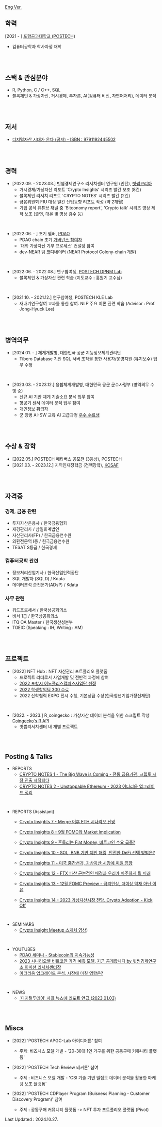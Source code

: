 [Eng Ver.](./readme.md)

## 학력

[2021 - ] [포항공과대학교 (POSTECH)](https://www.postech.ac.kr/)
- 컴퓨터공학과 학사과정 재학
<br/>
<br/>

## 스택 & 관심분야

 - R, Python, C / C++, SQL
 - 블록체인 & 가상자산, 거시경제, 투자론, AI(컴퓨터 비전, 자연어처리), 데이터 분석
<br/>
<br/>

## 저서

 - [디지털자산 시대가 온다 (공저) - ISBN : 9791192445502](https://product.kyobobook.co.kr/detail/S000209213039)
<br/>
<br/>

## 경력

 - [2022.09. - 2023.03.] 빗썸경제연구소 리서치센터 연구원 (인턴), [빗썸코리아](https://www.bithumbcorp.com)
   - 거시경제/가상자산 리포트 'Crypto Insights' 시리즈 발간 보조 (8건)
   - 블록체인 리서치 리포트 'CRYPTO NOTES' 시리즈 발간 (2건)
   - 금융위원회 FIU 대상 일간 산업동향 리포트 작성 (약 2개월)
   - 기업 공식 유튜브 채널 중 'Bitconomy report', 'Crypto talk' 시리즈 영상 제작 보조 (출연, 대본 및 영상 검수 등)
   
<br/>

 - [2022.06. - ] 초기 멤버, [PDAO](https://dao.postech.ac.kr)
   - PDAO chain 초기 [거버넌스 참여자](https://github.com/postech-dao/pdao/blob/finalized/reserved/members/%EC%98%A4%EC%8A%B9%EC%A4%80.json)
   - '대학 가상자산 기부 프로세스' 컨설팅 참여
   - dev-NEAR 팀 코디네이터 (NEAR Protocol Colony-chain 개발)
   
<br/>

 - [2022.06. - 2022.08.] 연구참여생, [POSTECH DPNM Lab](https://dpnm.postech.ac.kr)
   - 블록체인 & 가상자산 관련 학습 (지도교수 : 홍원기 교수님)
  
<br/>

 - [2021.10. - 2021.12.] 연구참여생, POSTECH KLE Lab
   - 새내기연구참여 교과를 통한 참여. NLP 주요 이론 관련 학습 (Advisor : Prof. Jong-Hyuck Lee)
<br/>
<br/>

## 병역의무
 - [2024.01. - ] 체계개발병, 대한민국 공군 지능정보체계관리단
   - Tibero Database 기반 SQL 서버 조작을 통한 사용자/운영지원 (유지보수) 업무 수행
<br/>

 - [2023.03. - 2023.12.] 융합체계개발병, 대한민국 공군 군수사령부 (병역의무 수행 중)
   - 신규 AI 기반 체계 기술소요 분석 업무 참여
   - 항공기 센서 데이터 분석 업무 참여
   - 개인정보 취급자
   - 군 장병 AI-SW 교육 AI 고급과정 [우수 수료생](https://www.broof.io/search/4e1ec599?token=f15f71a6-3b49-43fb-879d-e5284e070580&utm_source=email&utm_medium=link&utm_campaign=view)
<br/>
<br/>

## 수상 & 장학

 - [2022.05.] POSTECH 메타버스 공모전 (3등상), POSTECH
 - [2021.03. - 2023.12.] 지역인재장학금 (전액장학), [KOSAF](https://www.kosaf.go.kr/ko/main.do)
<br/>
<br/>

## 자격증

### 경제, 금융 관련
 - 투자자산운용사 / 한국금융협회
 - 재경관리사 / 삼일회계법인
 - 자산관리사(FP) / 한국금융연수원
 - 외환전문역 I종 / 힌극금융연수원
 - TESAT S등급 / 한국경제

### 컴퓨터공학 관련
 - 정보처리산업기사 / 한국산업인력공단
 - SQL 개발자 (SQLD) / Kdata
 - 데이터분석 준전문가(ADsP) / Kdata

### 사무 관련
 - 워드프로세서 / 한국상공회의소
 - 비서 1급 / 한국상공회의소
 - ITQ OA Master / 한국생산성본부
 - TOEIC (Speaking : IH, Writing : AM)
<br/>
<br/>

## 프로젝트

 - [2022] NFT Hub : NFT 자산관리 포트폴리오 플랫폼
   - 프로젝트 리더로서 사업개발 및 전반적 과정에 참여
   - [2022 포항시 이노폴리스캠퍼스사업단 선정](http://innopolis.postech.ac.kr/business_notice/?mod=document&uid=402)
   - [2022 학생창업팀 300 수료](http://u300.kr)
   - 2022 산학협력 EXPO 전시 수행, 기본상금 수상(한국청년기업가정신재단)
<br/>

  - [2022. - 2023.] R_coingecko : 가상자산 데이터 분석을 위한 스크립트 작성 [Coingecko's R API](https://github.com/next-game-solutions/geckor)
    - 빗썸리서치센터 내 개별 프로젝트
<br/>
<br/>

## Posting & Talks

 - REPORTS
   - [CRYPTO NOTES 1 - The Big Wave is Coming - 전통 금융기관, 크립토 시장 진출 시작되다](https://www.linkedin.com/in/basten1209/overlay/experience/2036171387/multiple-media-viewer/?profileId=ACoAADOsvjUBwUhv1o9pSZHu-26_bnzA6yH3ukA&treasuryMediaId=1635512251688)
   - [CRYPTO NOTES 2 - Unstoppable Ethereum - 2023 이더리움 업그레이드 정리](https://www.linkedin.com/in/basten1209/overlay/experience/2036171387/multiple-media-viewer/?profileId=ACoAADOsvjUBwUhv1o9pSZHu-26_bnzA6yH3ukA&treasuryMediaId=1635515643674)

 <br/>
 
 - REPORTS (Assistant)
   - [Crypto Insights 7 - Merge 이후 ETH 시나리오 전망](https://www.linkedin.com/in/basten1209/overlay/experience/2036171387/multiple-media-viewer/?profileId=ACoAADOsvjUBwUhv1o9pSZHu-26_bnzA6yH3ukA&treasuryMediaId=1635506113747)
   - [Crypto Insights 8 - 9월 FOMC와 Market Implication](https://www.linkedin.com/in/basten1209/overlay/experience/2036171387/multiple-media-viewer/?profileId=ACoAADOsvjUBwUhv1o9pSZHu-26_bnzA6yH3ukA&treasuryMediaId=1635506114654)

   - [Crypto Insights 9 - 흔들리는 Fiat Money, 비트코인 수요 급증?](https://www.linkedin.com/in/basten1209/overlay/experience/2036171387/multiple-media-viewer/?profileId=ACoAADOsvjUBwUhv1o9pSZHu-26_bnzA6yH3ukA&treasuryMediaId=1635506117304)
   - [Crypto Insights 10 - SOL, BNB 기반 체인 해킹, 안전한 DeFi 선택 방법은?](https://www.linkedin.com/in/basten1209/overlay/experience/2036171387/multiple-media-viewer/?profileId=ACoAADOsvjUBwUhv1o9pSZHu-26_bnzA6yH3ukA&treasuryMediaId=1635506115545)
   - [Crypto Insights 11 - 미국 중간선거, 가상자산 시장에 미칠 영향](https://www.linkedin.com/in/basten1209/overlay/experience/2036171387/multiple-media-viewer/?profileId=ACoAADOsvjUBwUhv1o9pSZHu-26_bnzA6yH3ukA&treasuryMediaId=1635509822493)
   - [Crypto Insights 12 - FTX 파산 근본적인 배경과 우리가 마주하게 될 미래](https://www.linkedin.com/in/basten1209/overlay/experience/2036171387/multiple-media-viewer/?profileId=ACoAADOsvjUBwUhv1o9pSZHu-26_bnzA6yH3ukA&treasuryMediaId=1635510517650)
   - [Crypto Insights 13 - 12월 FOMC Preview - 금리인상, 더이상 악재 아닌 이유](https://www.linkedin.com/in/basten1209/overlay/experience/2036171387/multiple-media-viewer/?profileId=ACoAADOsvjUBwUhv1o9pSZHu-26_bnzA6yH3ukA&treasuryMediaId=1635510521248)
   - [Crypto Insights 14 - 2023 가상자산시장 전망, Crypto Adoption - Kick Off](https://www.linkedin.com/in/basten1209/overlay/experience/2036171387/multiple-media-viewer/?profileId=ACoAADOsvjUBwUhv1o9pSZHu-26_bnzA6yH3ukA&treasuryMediaId=1635514080255)
  <br/>
  
 - SEMINARS
   - [Crypto Insight Meetup 스케치 영상](https://www.youtube.com/watch?v=u_HYu8At6aI))
  <br/>
  
 - YOUTUBES
   - [PDAO 세미나 - Stablecoin의 지속가능성](https://www.youtube.com/watch?v=JPWadiUZbDk)
   - [2023 시나리오별 비트코인 가격 예측 모델, 지금 공개합니다 by 빗썸경제연구소 이미선 리서치센터장](https://www.youtube.com/watch?v=eEGywng_f70)
   - [이더리움 업그레이드 분석, 시장에 미칠 영향은?](https://www.youtube.com/watch?v=MC3TAsfnIWQ)
  <br/>
  
 - NEWS
   - ['디지털투데이' 사의 뉴스에 리포트 언급.(2023.01.03)](https://www.digitaltoday.co.kr/news/articleView.html?idxno=467696)
  <br/>
  <br/>
  
## Miscs

 - [2022] 'POSTECH APGC-Lab 아이디어톤' 참여
   - 주제: 비즈니스 모델 개발 - '20-30대 1인 가구를 위한 공동구매 커뮤니티 플랫폼'
  
 - [2022] 'POSTECH Tech Review 테커톤' 참여
   - 주제 : 비즈니스 모델 개발 - 'CSI 기술 기반 밀집도 데이터 분석을 활용한 마케팅 보조 플랫폼'

- [2022] 'POSTECH CDPlayer Program (Buisness Planning - Customer Discovery Program)' 참여
   - 주제 : 공동구매 커뮤니티 플랫폼 -> NFT 투자 포트폴리오 플랫폼 (Pivot)

Last Updated : 2024.10.27.
